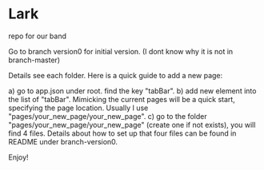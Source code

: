 # Lark
repo for our band

Go to branch version0 for initial version. (I dont know why it is not in branch-master)

Details see each folder. Here is a quick guide to add a new page:

a) go to app.json under root. find the key "tabBar".
b) add new element into the list of "tabBar". Mimicking the current pages will be a quick start, specifying the page location. Usually I use "pages/your_new_page/your_new_page".
c) go to the folder "pages/your_new_page/your_new_page" (create one if not exists), you will find 4 files. Details about how to set up that four files can be found in README under branch-version0.

Enjoy!

